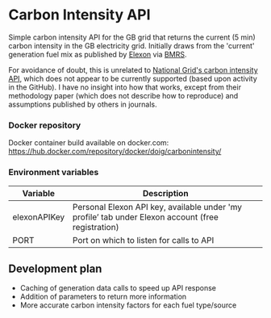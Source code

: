 # Carbon Intensity API
Simple carbon intensity API for the GB grid that returns the current (5 min) carbon intensity in the GB electricity grid.  Initially draws from the 'current' generation fuel mix as published by [Elexon](https://www.elexon.co.uk) via [BMRS](https://api.bmreports.com/BMRS/FUELINSTHHCUR).

For avoidance of doubt, this is unrelated to [National Grid's carbon intensity API](https://carbonintensity.org.uk/), which does not appear to be currently supported (based upon activity in the GitHub).  I have no insight into how that works, except from their methodology paper (which does not describe how to reproduce) and assumptions published by others in journals.

### Docker repository
Docker container build available on docker.com:
https://hub.docker.com/repository/docker/doig/carbonintensity/

### Environment variables
| Variable | Description |
| --- | --- |
| elexonAPIKey | Personal Elexon API key, available under 'my profile’ tab under Elexon account (free registration) |
| PORT | Port on which to listen for calls to API |



## Development plan

- Caching of generation data calls to speed up API response
- Addition of parameters to return more information
- More accurate carbon intensity factors for each fuel type/source
